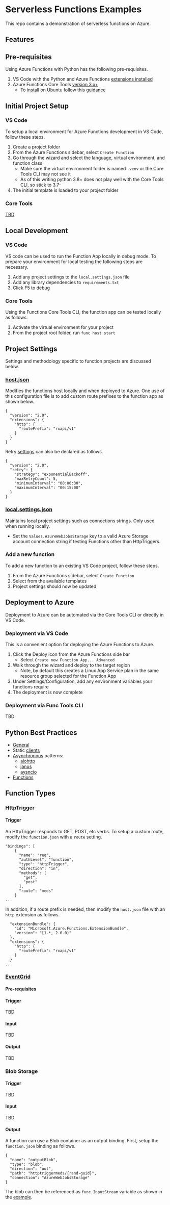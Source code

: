 # Serverless Functions Examples
This repo contains a demonstration of serverless functions on Azure.

## Features

## Pre-requisites
Using Azure Functions with Python has the following pre-requisites.

1. VS Code with the Python and Azure Functions [extensions installed](https://docs.microsoft.com/en-us/azure/azure-functions/functions-develop-vs-code?tabs=csharp#install-the-azure-functions-extension)
2. Azure Functions Core Tools [version 3.x+](https://docs.microsoft.com/en-us/azure/azure-functions/functions-run-local?tabs=linux%2Ccsharp%2Cbash)
    - To [install](https://docs.microsoft.com/en-us/azure/azure-functions/functions-run-local?tabs=linux%2Ccsharp%2Cbash#v2) 
    on Ubuntu follow this 
    [guidance](https://www.npmjs.com/package/azure-functions-core-tools)

## Initial Project Setup
### VS Code
To setup a local environment for Azure Functions development in VS Code,
follow these steps.

1. Create a project folder
2. From the Azure Functions sidebar, select `Create Function`
3. Go through the wizard and select the language, virtual environment,
and function class
    - Make sure the virtual environment folder is named `.venv` or the 
    Core Tools CLI may not see it
    - As of this writing python 3.8+ does not play well with the Core 
    Tools CLI, so stick to 3.7-
4. The initial template is loaded to your project folder

### Core Tools
[TBD](https://docs.microsoft.com/en-us/azure/azure-functions/functions-run-local?tabs=linux%2Ccsharp%2Cbash#v2)

## Local Development
 
### VS Code
VS code can be used to run the Function App locally in debug mode. To 
prepare your environment for local testing the following steps are 
necessary.

1. Add any project settings to the `local.settings.json` file
2. Add any library dependencies to `requirements.txt`
3. Click F5 to debug

### Core Tools
Using the Functions Core Tools CLI, the function app can be tested
locally as follows.

1. Activate the virtual environment for your project
2. From the project root folder, run `func host start`

## Project Settings
Settings and methodology specific to function projects are discussed
below.

### [host.json](https://docs.microsoft.com/en-us/azure/azure-functions/functions-host-json)
Modifies the functions host locally and when deployed to Azure. One use
of this configuration file is to add custom route prefixes to the 
function app as shown below.

```
{
  "version": "2.0",
  "extensions": {
    "http": {
      "routePrefix": "rxapi/v1"
    }
  }
}
```
Retry [settings](https://docs.microsoft.com/en-us/azure/azure-functions/functions-bindings-error-pages?tabs=python#exponential-backoff-retry) 
can also be declared as follows.
```
{
  "version": "2.0",
  "retry": {
    "strategy": "exponentialBackoff",
    "maxRetryCount": 5,
    "minimumInterval": "00:00:30",
    "maximumInterval": "00:15:00"
  }
}
```
### [local.settings.json](https://docs.microsoft.com/en-us/azure/azure-functions/functions-develop-vs-code?tabs=csharp#local-settings-file)
Maintains local project settings such as connections strings. Only used 
when running locally.

- Set the `Values.AzureWebJobsStorage` key to a valid Azure Storage account 
connection string if testing Functions other than HttpTriggers.


### Add a new function
To add a new function to an existing VS Code project, follow these steps.

1. From the Azure Functions sidebar, select `Create Function`
2. Select from the available templates
3. Project settings should now be updated

## Deployment to Azure
Deployment to Azure can be automated via the Core Tools CLI or directly
in VS Code.

### Deployment via VS Code
This is a convenient option for deploying the Azure Functions to Azure.

1. Click the Deploy icon from the Azure Functions side bar
    - Select `Create new Function App... Advanced`
2. Walk through the wizard and deploy to the target region
    - Note, by default this creates a Linux App Service plan in the same
    resource group selected for the Function App
3. Under Settings/Configuration, add any environment variables your
functions require
4. The deployment is now complete

### Deployment via Func Tools CLI
TBD

## Python Best Practices

- [General](https://docs.microsoft.com/en-us/azure/azure-functions/functions-reference-python)
- Static [clients](https://docs.microsoft.com/en-us/azure/azure-functions/manage-connections#static-clients)
- [Asynchronous](https://docs.microsoft.com/en-us/azure/azure-functions/functions-reference-python#async) 
patterns:
    - [aiohttp](https://pypi.org/project/aiohttp/)
    - [janus](https://pypi.org/project/janus/)
    - [aysncio](https://docs.python.org/3/library/asyncio-stream.html)
- [Functions](https://docs.microsoft.com/en-us/azure/azure-functions/functions-best-practices)

## Function Types
### HttpTrigger
#### Trigger
An HttpTrigger responds to GET, POST, etc verbs. To setup a custom route,
modify the `function.json` with a `route` setting.
```
"bindings": [
    {
      "name": "req",
      "authLevel": "function",
      "type": "httpTrigger",
      "direction": "in",
      "methods": [
        "get",
        "post"
      ],
      "route": "meds"
    }
...
```
In addition, if a route prefix is needed, then modify the `host.json` file
with an `http` extension as follows.
```
  "extensionBundle": {
    "id": "Microsoft.Azure.Functions.ExtensionBundle",
    "version": "[1.*, 2.0.0)"
  },
  "extensions": {
    "http": {
      "routePrefix": "rxapi/v1"
    }
  }
...
```
### [EventGrid](https://docs.microsoft.com/en-us/azure/azure-functions/functions-bindings-event-grid)
#### Pre-requisites

#### Trigger
TBD
#### Input
TBD
#### Output
TBD

### Blob Storage
#### Trigger
TBD
#### Input
TBD
#### Output
A function can use a Blob container as an output binding. First, setup 
the `function.json` binding as follows.
```
{
  "name": "outputBlob",
  "type": "blob",
  "direction": "out",
  "path": "httptriggermeds/{rand-guid}",
  "connection": "AzureWebJobsStorage"
}
```
The blob can then be referenced as `func.InputStream` variable as shown in
the [example](HttpTriggerMeds/__init__.py).
